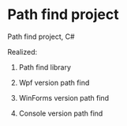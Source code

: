 # Path find project
 Path find project, C#
 
 Realized: 
 
 1. Path find library
 
 2. Wpf version path find
 
 3. WinForms version path find
 
 4. Console version path find

 
